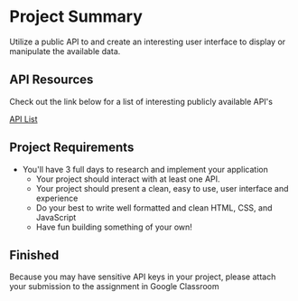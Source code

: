 # Project Summary

Utilize a public API to and create an interesting user interface to display or
manipulate the available data.

## API Resources

Check out the link below for a list of interesting publicly available API's

[API List](https://github.com/public-apis/public-apis)

## Project Requirements

- You'll have 3 full days to research and implement your application
  - Your project should interact with at least one API.
  - Your project should present a clean, easy to use, user interface and
    experience
  - Do your best to write well formatted and clean HTML, CSS, and JavaScript
  - Have fun building something of your own!

## Finished

Because you may have sensitive API keys in your project, please attach your
submission to the assignment in Google Classroom
